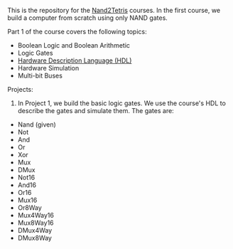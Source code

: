 This is the repository for the [Nand2Tetris](https://www.nand2tetris.org/) courses. In the first course, we build a computer from scratch using only NAND gates. 

Part 1 of the course covers the following topics:

- Boolean Logic and Boolean Arithmetic
- Logic Gates
- [Hardware Description Language (HDL)](https://en.wikipedia.org/wiki/Hardware_description_language)
- Hardware Simulation
- Multi-bit Buses

Projects:

1. In Project 1, we build the basic logic gates. We use the course's HDL to describe the gates and simulate them. The gates are:

- Nand (given)
- Not
- And
- Or
- Xor
- Mux
- DMux
- Not16
- And16
- Or16
- Mux16
- Or8Way
- Mux4Way16
- Mux8Way16
- DMux4Way
- DMux8Way
